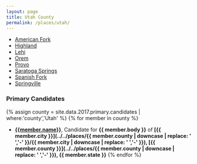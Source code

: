 ```yaml
---
layout: page
title: Utah County
permalink: /places/utah/
---
```


- [American Fork](american-fork)
- [Highland](highland)
- [Lehi](lehi)
- [Orem](orem)
- [Provo](provo)
- [Saratoga Springs](saratoga-springs)
- [Spanish Fork](spanish-fork)
- [Springville](springville)

### Primary Candidates
{% assign county = site.data.2017.primary.candidates | where:'county','Utah' %}
{% for member in county  %}
- <strong>[{{member.name}}](../../people/{{member.id}})</strong>, Candidate for <strong>{{ member.body }}</strong> of <strong>[{{ member.city }}](../../places/{{ member.county | downcase | replace: ' ','-' }}/{{ member.city | downcase | replace: ' ','-' }}), [{{ member.county }}](../../places/{{ member.county | downcase | replace: ' ','-' }}), {{ member.state }}</strong>
{% endfor %}
